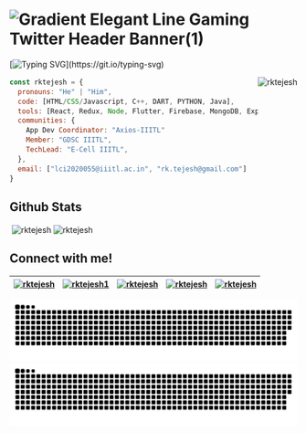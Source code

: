 # ![Gradient Elegant Line Gaming Twitter Header Banner(1)](https://user-images.githubusercontent.com/73354337/171396380-d4c446dd-f437-432f-9c68-ad9a0a546f74.png)
[![Typing SVG](https://readme-typing-svg.herokuapp.com?duration=3500&vCenter=true&height=28&lines=Hi!+I+am+K+Tejeshwar+Reddy+%F0%9F%91%8B;Sophomore+at+IIIT+Lucknow;I+am+a+MERN+stack+developer!;I+am+also+a+Flutter+Developer!)](https://git.io/typing-svg)

<img align="right" height="300" src="https://user-images.githubusercontent.com/73354337/171433720-7bc6214b-330e-4371-bac4-e97a69647e19.gif" alt="rktejesh" />

```javascript
const rktejesh = {
  pronouns: "He" | "Him",
  code: [HTML/CSS/Javascript, C++, DART, PYTHON, Java],
  tools: [React, Redux, Node, Flutter, Firebase, MongoDB, Express],
  communities: {
    App Dev Coordinator: "Axios-IIITL"
    Member: "GDSC IIITL",
    TechLead: "E-Cell IIITL",
  },
  email: ["lci2020055@iiitl.ac.in", "rk.tejesh@gmail.com"]
}
``` 
## Github Stats

<p>&nbsp;<img align="center" src="https://github-readme-stats.vercel.app/api?username=rktejesh&count_private=true&show_icons=true&theme=tokyonight" alt="rktejesh" />
<img align="center" src="https://github-readme-stats.vercel.app/api/top-langs/?username=rktejesh&hide=jupyter%20notebook&layout=compact&theme=tokyonight" alt="rktejesh" />
</p>

## Connect with me!
<a href="https://dev.to/rktejesh" target="blank"><img align="center" src="https://camo.githubusercontent.com/6cc90061976bcd4d1a61a6c76b818538b5a65754f7b7b8068fe0fa49a09def8f/68747470733a2f2f6564656e742e6769746875622e696f2f537570657254696e7949636f6e732f696d616765732f7376672f6465765f746f2e737667" alt="rktejesh" height="40" width="50" /></a>|<a href="https://twitter.com/rktejesh1" target="blank"><img align="center" src="https://camo.githubusercontent.com/35b0b8bfbd8840f35607fb56ad0a139047fd5d6e09ceb060c5c6f0a5abd1044c/68747470733a2f2f6564656e742e6769746875622e696f2f537570657254696e7949636f6e732f696d616765732f7376672f747769747465722e737667" alt="rktejesh1" height="40" width="50"  /></a>|<a href="https://linkedin.com/in/rktejesh" target="blank"><img align="center" src="https://camo.githubusercontent.com/c8a9c5b414cd812ad6a97a46c29af67239ddaeae08c41724ff7d945fb4c047e5/68747470733a2f2f6564656e742e6769746875622e696f2f537570657254696e7949636f6e732f696d616765732f7376672f6c696e6b6564696e2e737667" alt="rktejesh" height="40" width="50"  /></a>|<a href="https://stackoverflow.com/users/14700514" target="blank"><img align="center" src="https://camo.githubusercontent.com/ad1dcdc76b0be1423e54a791d31311e91e8e89bb8492be214cfc3390e24c323d/68747470733a2f2f6564656e742e6769746875622e696f2f537570657254696e7949636f6e732f696d616765732f7376672f737461636b6f766572666c6f772e737667" alt="rktejesh" height="40" width="50"  /></a>|<a href="https://fb.com/rktejesh" target="blank"><img align="center" src="https://camo.githubusercontent.com/8f245234577766478eaf3ee72b0615e99bb9ef3eaa56e1c37f75692811181d5c/68747470733a2f2f6564656e742e6769746875622e696f2f537570657254696e7949636f6e732f696d616765732f7376672f66616365626f6f6b2e737667" alt="rktejesh" height="40" width="50"  /></a>
|--|--|--|--|--|

![github contribution grid snake animation](https://raw.githubusercontent.com/rktejesh/rktejesh/output/github-contribution-grid-snake-dark.svg#gh-dark-mode-only)![github contribution grid snake animation](https://raw.githubusercontent.com/rktejesh/rktejesh/output/github-contribution-grid-snake.svg#gh-light-mode-only)

<!---
<img title="JS" alt="JS" width="40px" src="https://raw.githubusercontent.com/github/explore/master/topics/javascript/javascript.png">|<img title="Python" alt="Python" width="40px" src="https://raw.githubusercontent.com/github/explore/master/topics/python/python.png">|<img title="mongodb" alt="mongodb" width="40px" src="https://raw.githubusercontent.com/github/explore/master/topics/mongodb/mongodb.png">|<img title="gcloud" alt="gcloud" width="40px" src="https://www.sophos.com/sites/default/files/2022-02/googlecloud.png">|<img title="mysql" alt="mysql" width="40px" src="https://styles.redditmedia.com/t5_2qm6k/styles/communityIcon_dhjr6guc03x51.png?width=256&s=3e825b7205c7f497d4695028e358d26ee359f84b">
-->
